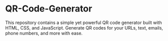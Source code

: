 # QR-Code-Generator
This repository contains a simple yet powerful QR code generator built with HTML, CSS, and JavaScript. Generate QR codes for your URLs, text, emails, phone numbers, and more with ease.
